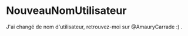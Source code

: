 NouveauNomUtilisateur
=====================

J'ai changé de nom d'utilisateur, retrouvez-moi sur @AmauryCarrade :) .
